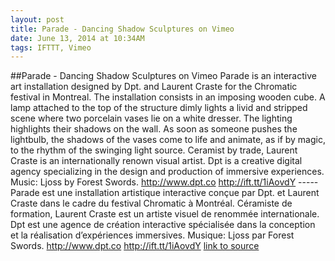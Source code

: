 ```yaml
---
layout: post
title: Parade - Dancing Shadow Sculptures on Vimeo
date: June 13, 2014 at 10:34AM
tags: IFTTT, Vimeo
---
```

##Parade - Dancing Shadow Sculptures on Vimeo
Parade is an interactive art installation designed by Dpt. and Laurent Craste for the Chromatic festival in Montreal. The installation consists in an imposing wooden cube. A lamp attached to the top of the structure dimly lights a livid and stripped scene where two porcelain vases lie on a white dresser. The lighting highlights their shadows on the wall. As soon as someone pushes the lightbulb, the shadows of the vases come to life and animate, as if by magic, to the rhythm of the swinging light source. Ceramist by trade, Laurent Craste is an internationally renown visual artist. Dpt is a creative digital agency specializing in the design and production of immersive experiences. Music: Ljoss by Forest Swords. http://www.dpt.co http://ift.tt/1iAovdY ----- Parade est une installation artistique interactive conçue par Dpt. et Laurent Craste dans le cadre du festival Chromatic à Montréal. Céramiste de formation, Laurent Craste est un artiste visuel de renommée internationale. Dpt est une agence de création interactive spécialisée dans la conception et la réalisation d’expériences immersives. Musique: Ljoss par Forest Swords. http://www.dpt.co http://ift.tt/1iAovdY
[link to source](http://ift.tt/1lZ7Rpr) 
